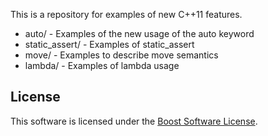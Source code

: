 This is a repository for examples of new C++11 features.

* auto/ - Examples of the new usage of the auto keyword
* static_assert/ - Examples of static_assert
* move/ - Examples to describe move semantics
* lambda/ - Examples of lambda usage

License
-------
This software is licensed under the [Boost Software License](http://www.boost.org/LICENSE_1_0.txt).
